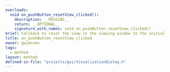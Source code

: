 ```yaml
---
overloads:
  void on_pushButton_resetView_clicked():
    description: __MISSING__
    return: __OPTIONAL__
    signature_with_names: void on_pushButton_resetView_clicked()
brief: Callback to reset the view in the viewing window to the initial viewing conditions when the button is pressed by the user.
title: on_pushButton_resetView_clicked
owner: gwjensen
tags:
  - method
layout: method
defined-in-file: "projects/gui/VisualizationDialog.h"
---
```

